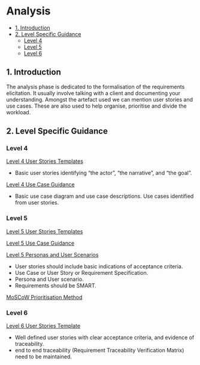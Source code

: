 # Analysis <!-- omit in toc -->

- [1. Introduction](#1-introduction)
- [2. Level Specific Guidance](#2-level-specific-guidance)
  - [Level 4](#level-4)
  - [Level 5](#level-5)
  - [Level 6](#level-6)

## 1. Introduction

The analysis phase is dedicated to the formalisation of the requirements elicitation.
It usually involve talking with a client and documenting your understanding.
Amongst the artefact used we can mention user stories and use cases.
These are also used to help organise, prioritise and divide the workload.

## 2. Level Specific Guidance

### Level 4

[Level 4 User Stories Templates](level4/level-4-user-stories.md)

- Basic user stories identifying “the actor”, “the narrative”, and “the goal”.

[Level 4 Use Case Guidance](level4/level_4_use_case_guidance.md)

- Basic use case diagram and use case descriptions. Use cases identified from user stories.

### Level 5

[Level 5 User Stories Templates](level5/level-5-user-stories.md)

[Level 5 Use Case Guidance](level5/level_5_use_case_guidance.md)

[Level 5 Personas and User Scenarios](level5/personas_and_scanarios.md)

- User stories should include basic indications of acceptance criteria.
- Use Case or User Story or Requirement Specification.
- Persona and User scenario.
- Requirements should be SMART.

[MoSCoW Prioritisation Method](level5/moscow_prioritisation_method.md)

### Level 6

[Level 6 User Stories Template](level6/level-6-user-stories.md)

- Well defined user stories with clear acceptance criteria, and evidence of traceability.
- end to end traceability (Requirement Traceability Verification Matrix) need to be maintained.
